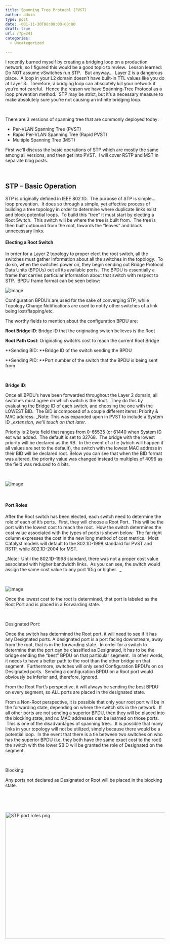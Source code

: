 ```yaml
---
title: Spanning Tree Protocol (PVST)
author: admin
type: post
date: -001-11-30T00:00:00+00:00
draft: true
url: /?p=241
categories:
  - Uncategorized

---
```

I recently burned myself by creating a bridging loop on a production network, so I figured this would be a good topic to review.  Lesson learned: Do NOT assume vSwitches run STP.   But anyway&#8230;  Layer 2 is a dangerous place.  A loop in your L2 domain doesn&#8217;t have built-in TTL values like you do at Layer 3.  Therefore, a bridging loop can absolutely kill your network if you&#8217;re not careful.  Hence the reason we have Spanning-Tree Protocol as a loop prevention method.  STP may be strict, but it&#8217;s a necessary measure to make absolutely sure you&#8217;re not causing an infinite bridging loop.

&nbsp;

There are 3 versions of spanning tree that are commonly deployed today:

  * Per-VLAN Spanning Tree (PVST)
  * Rapid Per-VLAN Spanning Tree (Rapid PVST)
  * Multiple Spanning Tree (MST)

First we&#8217;ll discuss the basic operations of STP which are mostly the same among all versions, and then get into PVST.  I will cover RSTP and MST in separate blog posts.

&nbsp;

## STP &#8211; Basic Operation

STP is originally defined in IEEE 802.1D.  The purpose of STP is simple&#8230; loop prevention.  It does so through a simple, yet effective process of building a tree topology in order to determine where duplicate links exist and block potential loops.  To build this &#8220;tree&#8221; it must start by electing a Root Switch.  This switch will be where the tree is built from.  The tree is then built outbound from the root, towards the &#8220;leaves&#8221; and block unnecessary links.

#### Electing a Root Switch

In order for a Layer 2 topology to proper elect the root switch, all the switches must gather information about all the switches in the topology.  To do so, when the switches power on, they begin sending out Bridge Protocol Data Units (BPDUs) out all its available ports.  The BPDU is essentially a frame that carries particular information about that switch with respect to STP.  BPDU frame format can be seen below:

<img decoding="async" src="http://techbus.safaribooksonline.com/getfile?item=czc4cy9yYTRkN2k4bXQvL2MwOWVhcHMxMTMzNjFnanNoLmUzYWZncC9ydGljMC9zZzBnMXBp" alt="Image" /> 

Configuration BPDU&#8217;s are used for the sake of converging STP, while Topology Change Notifications are used to notify other switches of a link being lost/flapping/etc.

The worthy fields to mention about the configuration BPDU are:

**Root Bridge ID**: Bridge ID that the originating switch believes is the Root

**Root Path Cost**: Originating switch&#8217;s cost to reach the current Root Bridge

**Sending BID: **Bridge ID of the switch sending the BPDU

**Sending PID: **Port number of the switch that the BPDU is being sent from

&nbsp;

**Bridge ID**:

Once all BPDU&#8217;s have been forwarded throughout the Layer 2 domain, all switches must agree on which switch is the Root.  They do this by evaluating the Bridge ID of each switch, and choosing the one with the LOWEST BID.  The BID is composed of a couple different items: Priority & MAC address. _Note: This was expanded upon in PVST to include a System ID __extension, we&#8217;ll touch on that later_.

Priority is 2 byte field that ranges from 0-65535 (or 61440 when System ID ext was added.  The default is set to 32768.  The bridge with the lowest priority will be declared as the RB.  In the event of a tie (which will happen if all values are set to the default), the switch with the lowest MAC address in their BID will be declared root. Below you can see that when the BID format was altered, the priority value was changed instead to multiples of 4096 as the field was reduced to 4 bits.

&nbsp;

<img decoding="async" src="http://techbus.safaribooksonline.com/getfile?item=czc4cy9yYTRkN2k4bXQvL2MwOWVhcHMxMTMzNjFnanNoLmUzYWZncC9ydGljMC9zZzBnMnBp" alt="Image" /> 

&nbsp;

#### Port Roles

After the Root switch has been elected, each switch need to determine the role of each of it&#8217;s ports.  First, they will choose a Root Port.  This will be the port with the lowest cost to reach the root.  How the switch determines the cost value associated with the types of ports is shown below.  The far right column expresses the cost in the new long method of cost metrics.  Most Catalyst models will default to the 802.1D-1998 standard for PVST and RSTP, while 802.1D-2004 for MST.

_Note:  Until the 802.1D-1998 standard, there was not a proper cost value associated with higher bandwidth links.  As you can see, the switch would assign the same cost value to any port 1Gig or higher.  _

&nbsp;

<img decoding="async" src="http://techbus.safaribooksonline.com/getfile?item=czc4cy9yYTRkN2k4bXQvL2MwOWVhcHMxMTMzNjFnanNoLmUzYXRncC9ydGFjMC9zYjBnM3Bp" alt="Image" /> 

Once the lowest cost to the root is determined, that port is labeled as the Root Port and is placed in a Forwarding state.

&nbsp;

Designated Port:

Once the switch has determined the Root port, it will need to see if it has any Designated ports. A designated port is a port facing downstream, away from the root, that is in the forwarding state.  In order for a switch to determine that the port can be classified as Designated, it has to be the bridge sending the &#8220;best&#8221; BPDU on that particular segment.  In other words, it needs to have a better path to the root than the other bridge on that segment.  Furthermore, switches will only send Configuration BPDU&#8217;s on on Designated ports.  Sending a configuration BPDU on a Root port would obviously be inferior and, therefore, ignored.

From the Root Port&#8217;s perspective, it will always be sending the best BPDU on every segment, so ALL ports are placed in the designated state.

From a Non-Root perspective, it is possible that only your root port will be in the forwarding state, depending on where the switch sits in the network.  If all other ports are not sending a superior BPDU, then they will be placed into the blocking state, and no MAC addresses can be learned on those ports.  This is one of the disadvantages of spanning tree&#8230; It is possible that many links in your topology will not be utilized, simply because there would be a potential loop.  In the event that there is a tie between two switches on who has the superior BPDU (i.e. they both have the same exact cost to the root) the switch with the lower SBID will be granted the role of Designated on the segment.

&nbsp;

Blocking:

Any ports not declared as Designated or Root will be placed in the blocking state.

&nbsp;

&nbsp;

<img decoding="async" loading="lazy" class="alignnone size-full wp-image-313" src="http://localhost/wp-content/uploads/2017/06/stp-port-roles-1.png" alt="STP port roles.png" width="609" height="400" />